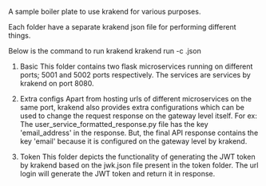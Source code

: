 A sample boiler plate to use krakend for various purposes.

Each folder have a separate krakend json file for performing different things.


Below is the command to run krakend
krakend run -c <krakend file name>.json
1. Basic 
This folder contains two flask microservices running on different ports; 5001 and 5002 ports respectively. The services are services by krakend on port 8080. 

2. Extra configs
Apart from hosting urls of different microservices on the same port, krakend also provides extra configurations which can be used to change the request response on the gateway level itself.
For ex: The user_service_formatted_response.py file has the key 'email_address' in the response. But, the final API response contains the key 'email' because it is configured on the gateway level by krakend.

3. Token
This folder depicts the functionality of generating the JWT token by krakend based on the jwk.json file present in the token folder. The url login will generate the JWT token and return it in response.